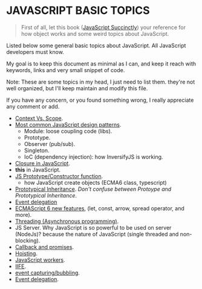 # JAVASCRIPT BASIC TOPICS

> First of all, let this book ([JavaScript Succinctly](https://drive.google.com/open?id=0B7lZTWiV2U7PZ1U2WXJTaktuV2M)) your reference for how object works and some weird topics about JavaScript.

Listed below some general basic topics about JavaScript. All JavaScript developers must know.

My goal is to keep this document as minimal as I can, and keep it reach with keywords, links and very small snippet of code.

Note: These are some topics in my head, I just need to list them. they're not well organized, but I'll keep maintain and modify this file.

If you have any concern, or you found something wrong, I really appreciate  any comment or add.

* [Context Vs. Scope](http://ryanmorr.com/understanding-scope-and-context-in-javascript/).
* [Most common JavaScript design patterns](https://scotch.io/bar-talk/4-javascript-design-patterns-you-should-know).
	* Module: loose coupling code (libs).
	* Prototype.
	* Observer (pub/sub).
	* Singleton.
	* IoC (dependency injection): how InversifyJS is working.
* [Closure in JavaScript](http://ryanmorr.com/understanding-scope-and-context-in-javascript/).
* **this** in JavaScript.
* [JS Prototype/Constructor function](http://javascriptissexy.com/javascript-prototype-in-plain-detailed-language/).
	- how JavaScript create objects (ECMA6 class, typescript) 
* [Prototypical Inheritance](https://medium.com/@kevincennis/prototypal-inheritance-781bccc97edb). _Don't confuse between Protoype and Prototypical Inheritance_.
* [Event delegation](https://www.sitepoint.com/javascript-event-delegation-is-easier-than-you-think)
* [ECMAScript 6 new features](https://github.com/lukehoban/es6features), (let, const, arrow, spread operator, and more).
* [Threading (Asynchronous programming)](http://www.sohamkamani.com/blog/2016/03/14/wrapping-your-head-around-async-programming/).
* JS Server. Why JavaScript is so powerful to be used on server (NodeJs)? because the nature of JavaScript (single threaded and non-blocking).
* [Callback and promises](http://codetunnel.io/what-are-callbacks-and-promises/).
* [Hoisting](https://scotch.io/tutorials/understanding-hoisting-in-javascript).
* [JavaScript workers](http://www.w3schools.com/html/html5_webworkers.asp).
* [IIFE](http://ryanmorr.com/understanding-scope-and-context-in-javascript/).
* [event capturing/bubbling](https://www.quirksmode.org/js/events_order.html).
* [Event delegation](https://www.sitepoint.com/javascript-event-delegation-is-easier-than-you-think).
